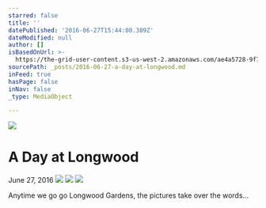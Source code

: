 ```yaml
---
starred: false
title: ''
datePublished: '2016-06-27T15:44:00.389Z'
dateModified: null
author: []
isBasedOnUrl: >-
  https://the-grid-user-content.s3-us-west-2.amazonaws.com/ae4a5728-9f70-4c4c-9df8-5949e2afbb2c.jpg
sourcePath: _posts/2016-06-27-a-day-at-longwood.md
inFeed: true
hasPage: false
inNav: false
_type: MediaObject

---
```

![](https://the-grid-user-content.s3-us-west-2.amazonaws.com/ae4a5728-9f70-4c4c-9df8-5949e2afbb2c.jpg)

# A Day at Longwood

June 27, 2016
![](https://the-grid-user-content.s3-us-west-2.amazonaws.com/51fe1453-7c35-49b8-9fb1-d39f6d22b4d5.jpg)
![](https://the-grid-user-content.s3-us-west-2.amazonaws.com/06521033-d9fe-4b9c-b834-f662d544c0b9.jpg)
![](https://the-grid-user-content.s3-us-west-2.amazonaws.com/d288ea23-8e62-4478-91c5-0b35185a59bb.jpg)

Anytime we go go Longwood Gardens, the pictures take over the words...